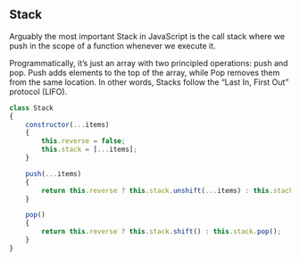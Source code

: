 ## Stack

Arguably the most important Stack in JavaScript is the call stack where we push in the scope of a function whenever we execute it.

Programmatically, it’s just an array with two principled operations: push and pop. Push adds elements to the top of the array, while Pop removes them from the same location. In other words, Stacks follow the “Last In, First Out” protocol (LIFO).

```javascript
class Stack
{
    constructor(...items)
    {
        this.reverse = false;
        this.stack = [...items];
    }

    push(...items)
    {
        return this.reverse ? this.stack.unshift(...items) : this.stack.push(...items);
    }

    pop()
    {
        return this.reverse ? this.stack.shift() : this.stack.pop();
    }
}
```